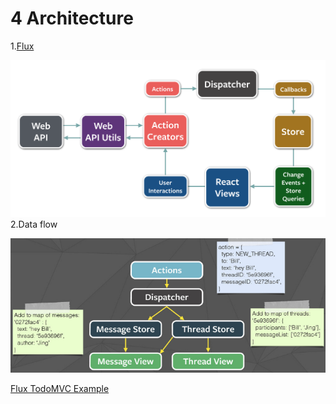 # 4 Architecture

1.[Flux](http://facebook.github.io/flux/docs/overview.html)

![](flux-diagram-white-background.png)
2.Data flow

![](QQ20160719-1.png)



[Flux TodoMVC Example](https://github.com/facebook/flux/tree/master/examples/flux-todomvc/)

